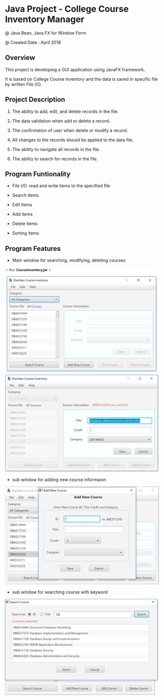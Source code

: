 
# Java Project - College Course Inventory Manager 

@ Java Bean, Java FX for Window Form 

@ Created Date : April 2018


 Overview
------------------------


This project is developing a GUI application using  JavaFX framework. 

It is based on College Course Inventory and the data is saved in specific file by written File I/O. 
  

 Project Description
------------------------


1. The ability to add, edit, and delete records in the file.

2. The data validation when add or delete a record.

3. The confirmation of user when delete or modify a record.

4. All changes to the records should be applied to the data file.

5. The ability to navigate all records in the file.

6. The ability to search for records in the file.

 
 Program Funtionality
-------------------------


- File I/O: read and write items to the specified file

- Search items

- Edit items

- Add items

- Delete items

- Sorting items


Program Features
------------------------


- Main window for searching, modifying, deleting courses 

<img src="images/Testimg1.JPG" width="600px">

<img src="images/Testimg2.JPG" width="600px">
 
- sub window for adding new course informaion

<img src="images/Testimg3.JPG" width="600px">

- sub window for searching course with keyword

<img src="images/Testimg4.JPG" width="600px"> 
